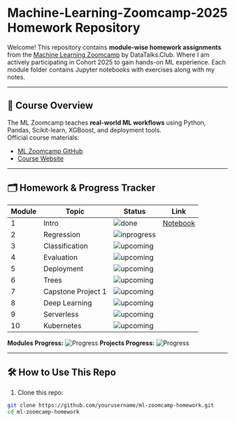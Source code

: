 # Machine-Learning-Zoomcamp-2025 Homework Repository

Welcome! This repository contains **module-wise homework assignments** from the [Machine Learning Zoomcamp](https://github.com/DataTalksClub/mlzoomcamp) by DataTalks.Club. Where I am actively participating in Cohort 2025 to gain hands-on ML experience. Each module folder contains Jupyter notebooks with exercises along with my notes.

---

## 🚀 Course Overview

The ML Zoomcamp teaches **real-world ML workflows** using Python, Pandas, Scikit-learn, XGBoost, and deployment tools.  
Official course materials:  
- [ML Zoomcamp GitHub](https://github.com/DataTalksClub/mlzoomcamp)  
- [Course Website](https://mlzoomcamp.com/)

---

## 🗂️ Homework & Progress Tracker

| Module | Topic | Status | Link |
|--------|-------|--------|------|
| 1 | Intro | ![done](https://img.shields.io/badge/Completed-✅-brightgreen) | [Notebook](./Module01) |
| 2 | Regression | ![inprogress](https://img.shields.io/badge/In_Progress-⚙️-yellow) | |
| 3 | Classification | ![upcoming](https://img.shields.io/badge/Upcoming-⏳-lightgrey) | |
| 4 | Evaluation | ![upcoming](https://img.shields.io/badge/Upcoming-⏳-lightgrey) | |
| 5 | Deployment | ![upcoming](https://img.shields.io/badge/Upcoming-⏳-lightgrey) | |
| 6 | Trees | ![upcoming](https://img.shields.io/badge/Upcoming-⏳-lightgrey) | |
| 7 | Capstone Project 1 | ![upcoming](https://img.shields.io/badge/Upcoming-⏳-lightgrey) | |
| 8 | Deep Learning | ![upcoming](https://img.shields.io/badge/Upcoming-⏳-lightgrey) | |
| 9 | Serverless | ![upcoming](https://img.shields.io/badge/Upcoming-⏳-lightgrey) | |
| 10 | Kubernetes | ![upcoming](https://img.shields.io/badge/Upcoming-⏳-lightgrey) | |

**Modules Progress:** ![Progress](https://progress-bar.dev/10/?title=ML%20Zoomcamp%202025)
**Projects Progress:** ![Progress](https://progress-bar.dev/0/?title=Projects)

---

## 🛠️ How to Use This Repo
1. Clone this repo:
```bash
git clone https://github.com/yourusername/ml-zoomcamp-homework.git
cd ml-zoomcamp-homework
